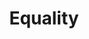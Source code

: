 ---
pid: CH1105
title: Equality
location_transcription: Schuykill River
zipcode: '91605'
outside_phl: 'North Hollywood CA '
neighborhood: 
age: '22'
age_range: 20-29
instagram: 
image_file_name: CH_1105.jpg
proposal_transcription: "//EQUALITY// Giant statue emerging out of Schuykill River.
  Visible to the human eye."
topic: Inclusivity,Inequality,Uplifting
topic_summary: 0, 0, 0
type: Sculpture Statue
keywords_other: equality, schuykill
credit: Jeffrey Estrada
image_labels: 
twitter: jeffreygiovinnie
facebook: 
permalink: "/monuments/ch1105/"
layout: item-page
---